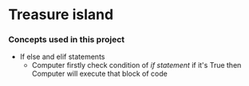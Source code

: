 # Treasure island

### Concepts used in this project
* If else and elif statements
  * Computer firstly check condition of _if statement_ if it's True then Computer will execute that block of code 



